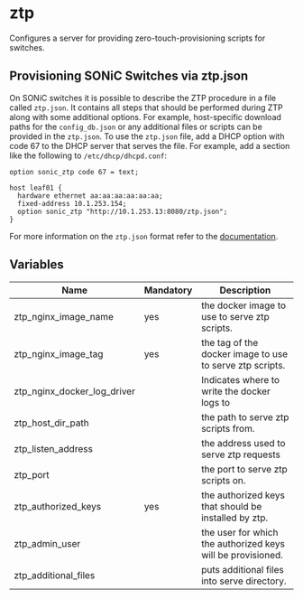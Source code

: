 # ztp

Configures a server for providing zero-touch-provisioning scripts for switches.

## Provisioning SONiC Switches via ztp.json

On SONiC switches it is possible to describe the ZTP procedure in a file called `ztp.json`.
It contains all steps that should be performed during ZTP along with some additional options.
For example, host-specific download paths for the `config_db.json` or any additional files or scripts can be provided in the `ztp.json`.
To use the `ztp.json` file, add a DHCP option with code 67 to the DHCP server that serves the file.
For example, add a section like the following to `/etc/dhcp/dhcpd.conf`:

```
option sonic_ztp code 67 = text;

host leaf01 {
  hardware ethernet aa:aa:aa:aa:aa:aa;
  fixed-address 10.1.253.154;
  option sonic_ztp "http://10.1.253.13:8080/ztp.json";
}
```

For more information on the `ztp.json` format refer to the [documentation](https://github.com/sonic-net/SONiC/blob/master/doc/ztp/ztp.md).

## Variables

| Name                        | Mandatory | Description                                                 |
| --------------------------- | --------- | ----------------------------------------------------------- |
| ztp_nginx_image_name        | yes       | the docker image to use to serve ztp scripts.               |
| ztp_nginx_image_tag         | yes       | the tag of the docker image to use to serve ztp scripts.    |
| ztp_nginx_docker_log_driver |           | Indicates where to write the docker logs to                 |
| ztp_host_dir_path           |           | the path to serve ztp scripts from.                         |
| ztp_listen_address          |           | the address used to serve ztp requests                      |
| ztp_port                    |           | the port to serve ztp scripts on.                           |
| ztp_authorized_keys         | yes       | the authorized keys that should be installed by ztp.        |
| ztp_admin_user              |           | the user for which the authorized keys will be provisioned. |
| ztp_additional_files        |           | puts additional files into serve directory.                 |
